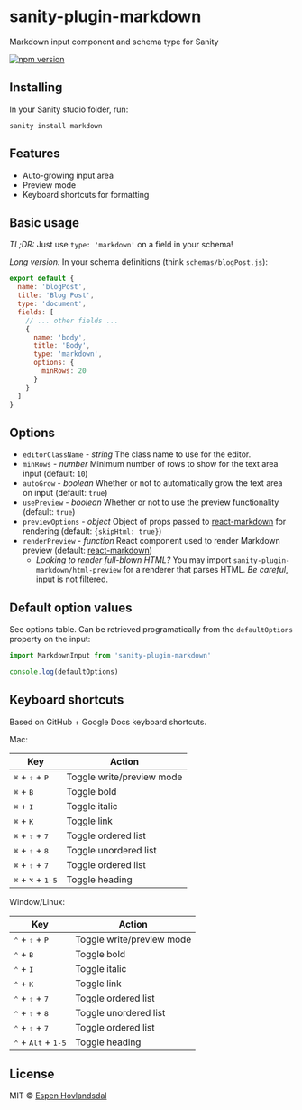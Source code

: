 # sanity-plugin-markdown

Markdown input component and schema type for Sanity

[![npm version](https://img.shields.io/npm/v/sanity-plugin-markdown.svg?style=flat-square)](http://browsenpm.org/package/sanity-plugin-markdown)

## Installing

In your Sanity studio folder, run:

```
sanity install markdown
```

## Features

- Auto-growing input area
- Preview mode
- Keyboard shortcuts for formatting

## Basic usage

_TL;DR:_ Just use `type: 'markdown'` on a field in your schema!

_Long version:_ In your schema definitions (think `schemas/blogPost.js`):

```js
export default {
  name: 'blogPost',
  title: 'Blog Post',
  type: 'document',
  fields: [
    // ... other fields ...
    {
      name: 'body',
      title: 'Body',
      type: 'markdown',
      options: {
        minRows: 20
      }
    }
  ]
}
```

## Options

- `editorClassName` - _string_ The class name to use for the editor.
- `minRows` - _number_ Minimum number of rows to show for the text area input (default: `10`)
- `autoGrow` - _boolean_ Whether or not to automatically grow the text area on input (default: `true`)
- `usePreview` - _boolean_ Whether or not to use the preview functionality (default: `true`)
- `previewOptions` - _object_ Object of props passed to [react-markdown](https://github.com/rexxars/react-markdown) for rendering (default: `{skipHtml: true}`)
- `renderPreview` - _function_ React component used to render Markdown preview (default: [react-markdown](https://github.com/rexxars/react-markdown))
  - _Looking to render full-blown HTML?_ You may import `sanity-plugin-markdown/html-preview` for a renderer that parses HTML. _Be careful_, input is not filtered.

## Default option values

See options table. Can be retrieved programatically from the `defaultOptions` property on the input:

```js
import MarkdownInput from 'sanity-plugin-markdown'

console.log(defaultOptions)
```

## Keyboard shortcuts

Based on GitHub + Google Docs keyboard shortcuts.

Mac:

| Key                                          | Action                    |
| -------------------------------------------- | ------------------------- |
| <kbd>⌘</kbd> + <kbd>⇧</kbd> + <kbd>P</kbd>   | Toggle write/preview mode |
| <kbd>⌘</kbd> + <kbd>B</kbd>                  | Toggle bold               |
| <kbd>⌘</kbd> + <kbd>I</kbd>                  | Toggle italic             |
| <kbd>⌘</kbd> + <kbd>K</kbd>                  | Toggle link               |
| <kbd>⌘</kbd> + <kbd>⇧</kbd> + <kbd>7</kbd>   | Toggle ordered list       |
| <kbd>⌘</kbd> + <kbd>⇧</kbd> + <kbd>8</kbd>   | Toggle unordered list     |
| <kbd>⌘</kbd> + <kbd>⇧</kbd> + <kbd>7</kbd>   | Toggle ordered list       |
| <kbd>⌘</kbd> + <kbd>⌥</kbd> + <kbd>1-5</kbd> | Toggle heading            |

Window/Linux:

| Key                                            | Action                    |
| ---------------------------------------------- | ------------------------- |
| <kbd>⌃</kbd> + <kbd>⇧</kbd> + <kbd>P</kbd>     | Toggle write/preview mode |
| <kbd>⌃</kbd> + <kbd>B</kbd>                    | Toggle bold               |
| <kbd>⌃</kbd> + <kbd>I</kbd>                    | Toggle italic             |
| <kbd>⌃</kbd> + <kbd>K</kbd>                    | Toggle link               |
| <kbd>⌃</kbd> + <kbd>⇧</kbd> + <kbd>7</kbd>     | Toggle ordered list       |
| <kbd>⌃</kbd> + <kbd>⇧</kbd> + <kbd>8</kbd>     | Toggle unordered list     |
| <kbd>⌃</kbd> + <kbd>⇧</kbd> + <kbd>7</kbd>     | Toggle ordered list       |
| <kbd>⌃</kbd> + <kbd>Alt</kbd> + <kbd>1-5</kbd> | Toggle heading            |

## License

MIT © [Espen Hovlandsdal](https://espen.codes/)
